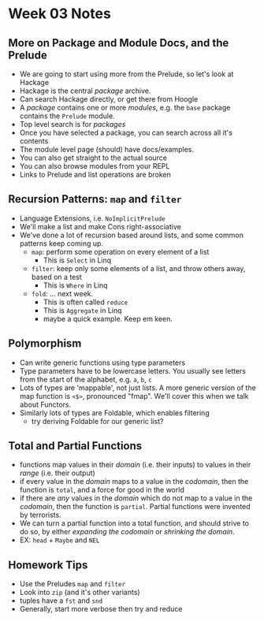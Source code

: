 # Week 03 Notes

## More on Package and Module Docs, and the Prelude

* We are going to start using more from the Prelude, so let's look at Hackage
* Hackage is the central _package_ archive.
* Can search Hackage directly, or get there from Hoogle
* A _package_ contains one or more _modules_, e.g. the `base` package contains the `Prelude` module.
* Top level search is for _packages_
* Once you have selected a package, you can search across all it's contents
* The module level page (should) have docs/examples.
* You can also get straight to the actual source
* You can also browse modules from your REPL
* Links to Prelude and list operations are broken

## Recursion Patterns: `map` and `filter`

* Language Extensions, i.e. `NoImplicitPrelude`
* We'll make a list and make Cons right-associative
* We've done a lot of recursion based around lists, and some common patterns
keep coming up.
  * `map`: perform some operation on every element of a list
    * This is `Select` in Linq
  * `filter`: keep only some elements of a list, and throw others away, based on a test
    * This is `Where` in Linq
  * `fold`: ... next week.
    * This is often called `reduce`
    * This is `Aggregate` in Linq
    * maybe a quick example. Keep em keen.

## Polymorphism

* Can write generic functions using type parameters
* Type parameters have to be lowercase letters. You usually see letters from the start
of the alphabet, e.g. `a`, `b`, `c`
* Lots of types are 'mappable', not just lists. A more generic version of the
map function is `<$>`, pronounced "fmap". We'll cover this when we talk about Functors.
* Similarly lots of types are Foldable, which enables filtering
  * try deriving Foldable for our generic list?

## Total and Partial Functions

* functions map values in their _domain_ (i.e. their inputs) to values in their _range_
(i.e. their output)
* if every value in the _domain_ maps to a value in the _codomain_, then the
function is `total`, and a force for good in the world
* if there are _any_ values in the _domain_ which do not map to a value in
the _codomain_, then the function is `partial`. Partial functions were invented
by terrorists.
* We can turn a partial function into a total function, and should
strive to do so, by either _expanding the codomain_ or _shrinking the domain_.
* EX: `head` + `Maybe` and `NEL`

## Homework Tips

* Use the Preludes `map` and `filter`
* Look into `zip` (and it's other variants)
* tuples have a `fst` and `snd`
* Generally, start more verbose then try and reduce
